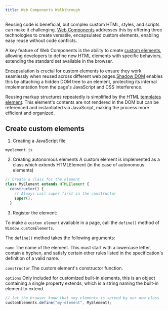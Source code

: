 ```yaml
---
title: Web Components Walkthrough
---
```


Reusing code is beneficial, but complex custom HTML, styles, and scripts can make it challenging. [Web Components](https://developer.mozilla.org/en-US/docs/Web/API/Web_Components#concepts_and_usage) addresses this by offering three technologies to create versatile, encapsulated custom elements, enabling easy reuse without code conflicts.

A key feature of Web Components is the ability to create [custom elements](https://javascript.info/custom-elements), allowing developers to define new HTML elements with specific behaviors, extending the standard set available in the browser.

Encapsulation is crucial for custom elements to ensure they work seamlessly when reused across different web pages.[Shadow DOM](https://javascript.info/shadow-dom) enables this by attaching a hidden DOM tree to an element, protecting its internal implementation from the page's JavaScript and CSS interference.

Reusing markup structures repeatedly is simplified by the HTML [templates element](https://javascript.info/template-element). This element's contents are not rendered in the DOM but can be referenced and instantiated via JavaScript, making the process more efficient and organized.

## Create custom elements

1. Creating a JavaScript file

  `myelement.js`

2. Creating autonomous elements
    A custom element is implemented as a class which extends HTMLElement (in the case      of autonomous elements)

  ```js
  // Create a class for the element
  class MyElement extends HTMLElement {
    constructor() {
      // Always call super first in the constructor
      super();
    }
  ```
3. Register the element:

  To make a `custom element` available in a page, call the `define()` method of          `Window.customElements`.

  The `define()` method takes the following arguments:

  `name`
  The name of the element. This must start with a lowercase letter, contain a hyphen,    and satisfy certain other rules listed in the specification's definition of a valid    name.

  `constructor`
  The custom element's constructor function.

  `options`
  Only included for customized built-in elements, this is an object containing a         single property extends, which is a string naming the built-in element to extend.

  ```js
  // let the browser know that <my-element> is served by our new class
  customElements.define("my-element", MyElement);
  ```
 

